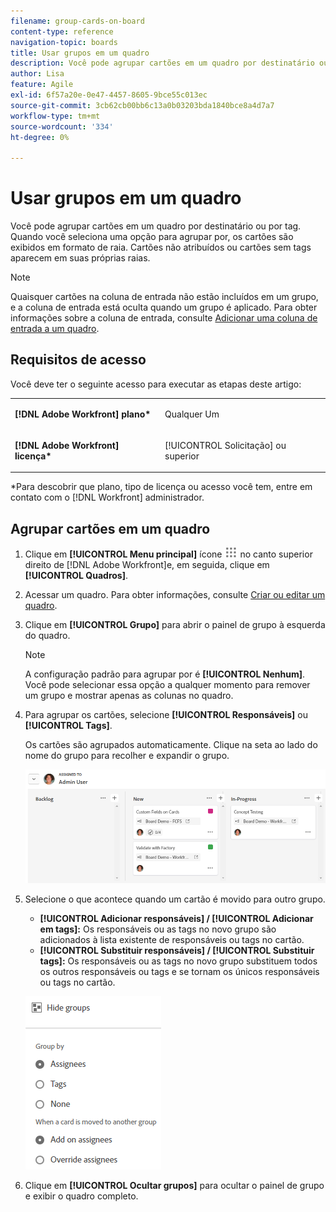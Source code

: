 ```yaml
---
filename: group-cards-on-board
content-type: reference
navigation-topic: boards
title: Usar grupos em um quadro
description: Você pode agrupar cartões em um quadro por destinatário ou por tag. Quando você seleciona uma opção para agrupar por, os cartões são exibidos em formato de raia.
author: Lisa
feature: Agile
exl-id: 6f57a20e-0e47-4457-8605-9bce55c013ec
source-git-commit: 3cb62cb00bb6c13a0b03203bda1840bce8a4d7a7
workflow-type: tm+mt
source-wordcount: '334'
ht-degree: 0%

---
```


# Usar grupos em um quadro

Você pode agrupar cartões em um quadro por destinatário ou por tag. Quando você seleciona uma opção para agrupar por, os cartões são exibidos em formato de raia. Cartões não atribuídos ou cartões sem tags aparecem em suas próprias raias.

>[!NOTE]
>
>Quaisquer cartões na coluna de entrada não estão incluídos em um grupo, e a coluna de entrada está oculta quando um grupo é aplicado. Para obter informações sobre a coluna de entrada, consulte [Adicionar uma coluna de entrada a um quadro](/help/quicksilver/agile/use-boards-agile-planning-tools/add-intake-column-to-board.md).

## Requisitos de acesso

Você deve ter o seguinte acesso para executar as etapas deste artigo:

<table style="table-layout:auto"> 
 <col> 
 </col> 
 <col> 
 </col> 
 <tbody> 
  <tr> 
   <td role="rowheader"><strong>[!DNL Adobe Workfront] plano*</strong></td> 
   <td> <p>Qualquer Um</p> </td> 
  </tr> 
  <tr> 
   <td role="rowheader"><strong>[!DNL Adobe Workfront] licença*</strong></td> 
   <td> <p>[!UICONTROL Solicitação] ou superior</p> </td> 
  </tr> 
 </tbody> 
</table>

&#42;Para descobrir que plano, tipo de licença ou acesso você tem, entre em contato com o [!DNL Workfront] administrador.

## Agrupar cartões em um quadro

1. Clique em **[!UICONTROL Menu principal]** ícone ![Menu principal](assets/main-menu-icon.png) no canto superior direito de [!DNL Adobe Workfront]e, em seguida, clique em **[!UICONTROL Quadros]**.
1. Acessar um quadro. Para obter informações, consulte [Criar ou editar um quadro](../../agile/get-started-with-boards/create-edit-board.md).
1. Clique em **[!UICONTROL Grupo]** para abrir o painel de grupo à esquerda do quadro.

   >[!NOTE]
   >
   >A configuração padrão para agrupar por é **[!UICONTROL Nenhum]**. Você pode selecionar essa opção a qualquer momento para remover um grupo e mostrar apenas as colunas no quadro.

1. Para agrupar os cartões, selecione **[!UICONTROL Responsáveis]** ou **[!UICONTROL Tags]**.

   Os cartões são agrupados automaticamente. Clique na seta ao lado do nome do grupo para recolher e expandir o grupo.

   ![Cartões agrupados em um quadro](assets/group-by-assignee.png)

1. Selecione o que acontece quando um cartão é movido para outro grupo.

   * **[!UICONTROL Adicionar responsáveis] / [!UICONTROL Adicionar em tags]:** Os responsáveis ou as tags no novo grupo são adicionados à lista existente de responsáveis ou tags no cartão.
   * **[!UICONTROL Substituir responsáveis] / [!UICONTROL Substituir tags]:** Os responsáveis ou as tags no novo grupo substituem todos os outros responsáveis ou tags e se tornam os únicos responsáveis ou tags no cartão.

   ![[!UICONTROL Agrupar por opções]](assets/group-by-rail.png)

1. Clique em **[!UICONTROL Ocultar grupos]** para ocultar o painel de grupo e exibir o quadro completo.
